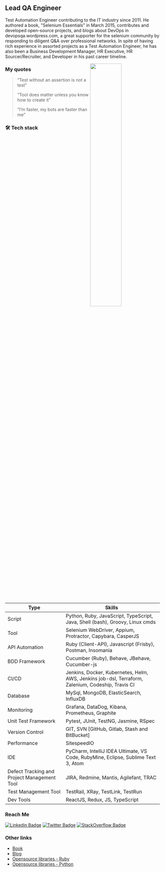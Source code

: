## Lead QA Engineer

Test Automation Engineer contributing to the IT industry since 2011. He authored a book, "Selenium Essentials" in March 2015, contributes and developed open-source projects, and blogs about DevOps in devopsqa.wordpress.com, a great supporter for the selenium community by responding to diligent Q&A over professional networks. In spite of having rich experience in assorted projects as a Test Automation Engineer, he has also been a Business Development Manager, HR Executive, HR Sourcer/Recruiter, and Developer in his past career timeline.

<img align='right' width=45% src="https://github-readme-stats.vercel.app/api?username=prashanth-sams&show_icons=true">


### **My quotes**
> “Test without an assertion is not a test”
>
> “Tool does matter unless you know how to create it”
>
> “I’m faster, my bots are faster than me”

### 🛠️ Tech stack

| Type         | Skills            |
| -------------- | ---------          |
| Script    | Python, Ruby, JavaScript, TypeScript, Java, Shell (bash), Groovy, Linux cmds |
| Tool    | Selenium WebDriver, Appium, Protractor, Capybara, CasperJS |
| API Automation    | Ruby (Client-API), Javascript (Frisby), Postman, Insomania |
| BDD Framework    | Cucumber (Ruby), Behave, JBehave, Cucumber-js |
| CI/CD    | Jenkins, Docker, Kubernetes, Helm, AWS, Jenkins job-dsl, Terraform, Zalenium, Codeship, Travis CI |
| Database    | MySql, MongoDB, ElasticSearch, InfluxDB |
| Monitoring    | Grafana, DataDog, Kibana, Prometheus, Graphite |
| Unit Test Framework    | Pytest, JUnit, TestNG, Jasmine, RSpec |
| Version Control    | GIT, SVN [GitHub, Gitlab, Stash and BitBucket] |
| Performance    | SitespeedIO |
| IDE    | PyCharm, IntelliJ IDEA Ultimate, VS Code, RubyMine, Eclipse, Sublime Text 3, Atom |
| Defect Tracking and Project Management Tool    | JIRA, Redmine, Mantis, Agilefant, TRAC |
| Test Management Tool    | TestRail, XRay, TestLink, TestRun |
| Dev Tools    | ReactJS, Redux, JS, TypeScript |


### Reach Me
[![Linkedin Badge](https://img.shields.io/badge/-prashanthsams-blue?style=flat-square&logo=Linkedin&logoColor=white&link=https://www.linkedin.com/in/prashanth-sams-58208953/)](https://www.linkedin.com/in/prashanth-sams-58208953/) 
[![Twitter Badge](https://img.shields.io/badge/-prashanthsams-1ca0f1?style=flat-square&logo=twitter&logoColor=white&link=https://twitter.com/prashanthsams)](https://twitter.com/prashanthsams) 
[![StackOverflow Badge](https://img.shields.io/badge/-prashanthsams-2d2d2d?style=flat-square&logo=StackOverflow&logoColor=orange&link=https://stackoverflow.com/users/1482709/prashanth-sams)](https://stackoverflow.com/users/1482709/prashanth-sams) 

### Other links
- [Book](https://www.amazon.com/Selenium-Essentials-Prashanth-Sams-ebook/dp/B00VEH8MSU)
- [Blog](https://devopsqa.wordpress.com/)
- [Opensource libraries - Ruby](https://rubygems.org/profiles/prashanthsams)
- [Opensource libraries - Python](https://pypi.org/user/prashanthsams/)

